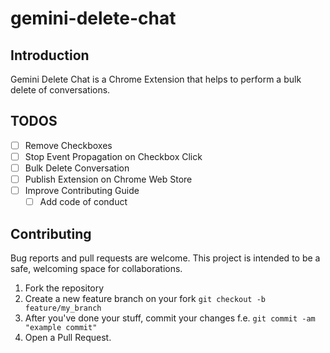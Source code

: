 # gemini-delete-chat

## Introduction

Gemini Delete Chat is a Chrome Extension that helps to perform a bulk delete of conversations.

## TODOS

- [ ] Remove Checkboxes
- [ ] Stop Event Propagation on Checkbox Click
- [ ] Bulk Delete Conversation
- [ ] Publish Extension on Chrome Web Store
- [ ] Improve Contributing Guide
  - [ ] Add code of conduct

## Contributing

Bug reports and pull requests are welcome. This project is intended to be a safe, welcoming space for collaborations.

1. Fork the repository
2. Create a new feature branch on your fork `git checkout -b feature/my_branch`
3. After you've done your stuff, commit your changes f.e.
`git commit -am "example commit"`
4. Open a Pull Request.